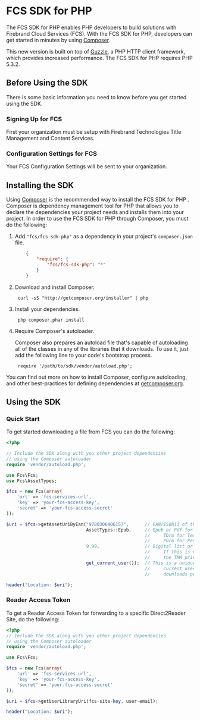 # FCS SDK for PHP

The FCS SDK for PHP enables PHP developers to build solutions with Firebrand Cloud Services (FCS).
With the FCS SDK for PHP, developers can get started in minutes by using [Composer](http://getcomposer.org).

This new version is built on top of [Guzzle](http://guzzlephp.org), a PHP HTTP client
framework, which provides increased performance.  The FCS SDK for PHP requires PHP 5.3.2.

## Before Using the SDK

There is some basic information you need to know before you get started using the SDK.

### Signing Up for FCS

First your organization must be setup with Firebrand Technologies Title Management and
Content Services.

### Configuration Settings for FCS

Your FCS Configuration Settings will be sent to your organization.

## Installing the SDK

Using [Composer](http://getcomposer.org) is the recommended way to install the FCS SDK for PHP . Composer is
dependency management tool for PHP that allows you to declare the dependencies your project needs and installs them into
your project. In order to use the FCS SDK for PHP through Composer, you must do the following:

1. Add `"fcs/fcs-sdk-php"` as a dependency in your project's `composer.json` file.

    ```json
        {
            "require": {
                "fcs/fcs-sdk-php": "*"
            }
        }
    ```

1. Download and install Composer.

        curl -sS "http://getcomposer.org/installer" | php

1. Install your dependencies.

        php composer.phar install

1. Require Composer's autoloader.

    Composer also prepares an autoload file that's capable of autoloading all of the classes in any of the libraries that
    it downloads. To use it, just add the following line to your code's bootstrap process.

        require '/path/to/sdk/vendor/autoload.php';

You can find out more on how to install Composer, configure autoloading, and other best-practices for defining
dependencies at [getcomposer.org](http://getcomposer.org).

## Using the SDK

### Quick Start

To get started downloading a file from FCS you can do the following:

```php
<?php

// Include the SDK along with you other project dependencies
// using the Composer autoloader
require 'vendor/autoload.php';

use Fcs\Fcs;
use Fcs\AssetTypes;

$fcs = new Fcs(array(
    'url' => 'fcs-services-url',
    'key' => 'your-fcs-access-key',
    'secret' => 'your-fcs-access-secret'
));

$uri = $fcs->getAssetUriByEan("9780306406157",      // EAN/ISBN13 of the book to download
                              AssetTypes::Epub,     // Epub or Pdf for Unprotected
                                                    //     TDrm for Temporary Protected
                                                    //     PDrm for Permanent Protected
                              9.99,                 // Digital list or sales price
                                                    //     If this is null or "",
                                                    //     the TMM price will be used
                              get_current_user());  // This is a unique id or name of the
                                                    //     current user.  Used to determine
                                                    //     downloads per user.

header("Location: $uri");
```

### Reader Access Token

To get a Reader Access Token for forwarding to a specific Direct2Reader Site, do the following:

```php
<?php
// Include the SDK along with you other project dependencies
// using the Composer autoloader
require 'vendor/autoload.php';

use Fcs\Fcs;

$fcs = new Fcs(array(
    'url' => 'fcs-services-url',
    'key' => 'your-fcs-access-key',
    'secret' => 'your-fcs-access-secret'
));

$uri = $fcs->getUserLibraryUri(fcs-site-key, user-email);

header("Location: $uri");
```
